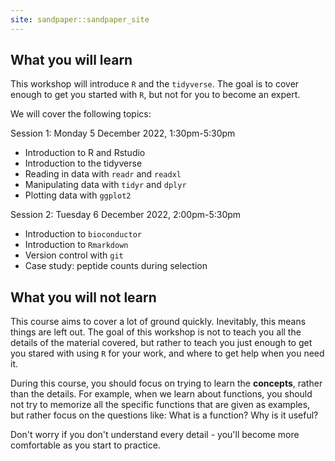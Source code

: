 ```yaml
---
site: sandpaper::sandpaper_site
---
```


## What you will learn

This workshop will introduce `R` and the `tidyverse`.  The goal is to cover enough to get you started with `R`, but not for you to become an expert.

We will cover the following topics:

Session 1: Monday 5 December 2022, 1:30pm-5:30pm

 - Introduction to R and Rstudio
 - Introduction to the tidyverse
 - Reading in data with `readr` and `readxl`
 - Manipulating data with `tidyr` and `dplyr`
 - Plotting data with `ggplot2`
 
Session 2: Tuesday 6 December 2022, 2:00pm-5:30pm

 - Introduction to `bioconductor`
 - Introduction to `Rmarkdown`
 - Version control with `git`
 - Case study: peptide counts during selection


## What you will not learn

This course aims to cover a lot of ground quickly.  Inevitably, this means things are left out.  The goal of this workshop is not to teach you all the details of the material covered, but rather to teach you just enough to get you stared with using `R` for your work, and where to get help when you need it. 

During this course, you should focus on trying to learn the **concepts**, rather than the details.  For example, when we learn about functions, you should not try to memorize all the specific functions that are given as examples, but rather focus on the questions like: What is a function?  Why is it useful?

 Don't worry if you don't understand every detail - you'll become more comfortable as you start to practice.
